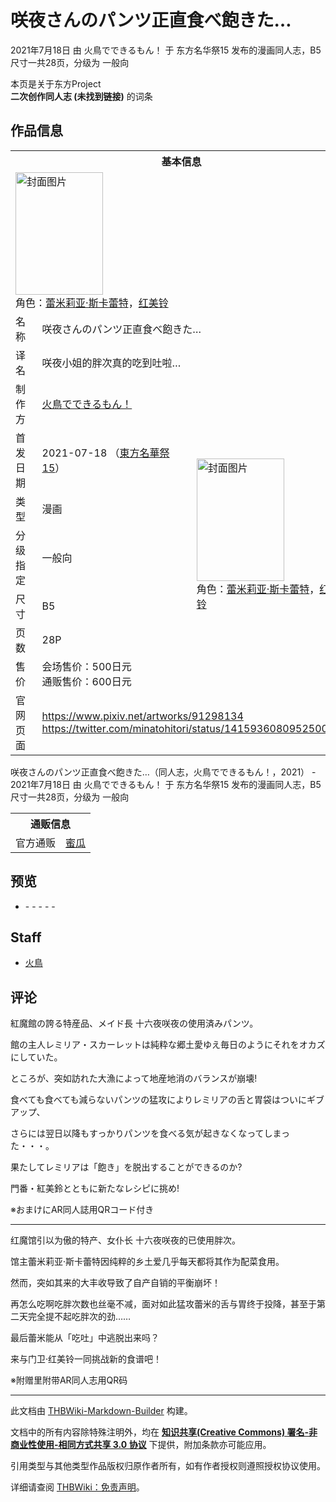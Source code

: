 # 咲夜さんのパンツ正直食べ飽きた…

<!-- source html: G:\repos\THBWiki-Markdown-Builder\THBWikiMarkdown\Temp\main\3\31\ns0%3A%E5%92%B2%E5%A4%9C%E3%81%95%E3%82%93%E3%81%AE%E3%83%91%E3%83%B3%E3%83%84%E6%AD%A3%E7%9B%B4%E9%A3%9F%E3%81%B9%E9%A3%BD%E3%81%8D%E3%81%9F%E2%80%A6.html -->

2021年7月18日 由 火鳥でできるもん！ 于 东方名华祭15 发布的漫画同人志，B5尺寸一共28页，分级为 一般向

本页是关于东方Project  
 **二次创作同人志 (未找到链接)** 的词条

## 作品信息

<table><tbody><tr><th colspan="3">基本信息</th></tr><tr><td class="cover-artwork-mobile" colspan="2"><a href="./文件-咲夜さんのパンツ正直食べ飽きた…封面.jpg.md" class="image" title="封面图片"><img alt="封面图片" src="https://upload.thwiki.cc/thumb/c/c5/%E5%92%B2%E5%A4%9C%E3%81%95%E3%82%93%E3%81%AE%E3%83%91%E3%83%B3%E3%83%84%E6%AD%A3%E7%9B%B4%E9%A3%9F%E3%81%B9%E9%A3%BD%E3%81%8D%E3%81%9F%E2%80%A6%E5%B0%81%E9%9D%A2.jpg/140px-%E5%92%B2%E5%A4%9C%E3%81%95%E3%82%93%E3%81%AE%E3%83%91%E3%83%B3%E3%83%84%E6%AD%A3%E7%9B%B4%E9%A3%9F%E3%81%B9%E9%A3%BD%E3%81%8D%E3%81%9F%E2%80%A6%E5%B0%81%E9%9D%A2.jpg" decoding="async" loading="lazy" width="140" height="196" srcset="https://upload.thwiki.cc/thumb/c/c5/%E5%92%B2%E5%A4%9C%E3%81%95%E3%82%93%E3%81%AE%E3%83%91%E3%83%B3%E3%83%84%E6%AD%A3%E7%9B%B4%E9%A3%9F%E3%81%B9%E9%A3%BD%E3%81%8D%E3%81%9F%E2%80%A6%E5%B0%81%E9%9D%A2.jpg/210px-%E5%92%B2%E5%A4%9C%E3%81%95%E3%82%93%E3%81%AE%E3%83%91%E3%83%B3%E3%83%84%E6%AD%A3%E7%9B%B4%E9%A3%9F%E3%81%B9%E9%A3%BD%E3%81%8D%E3%81%9F%E2%80%A6%E5%B0%81%E9%9D%A2.jpg 1.5x, https://upload.thwiki.cc/thumb/c/c5/%E5%92%B2%E5%A4%9C%E3%81%95%E3%82%93%E3%81%AE%E3%83%91%E3%83%B3%E3%83%84%E6%AD%A3%E7%9B%B4%E9%A3%9F%E3%81%B9%E9%A3%BD%E3%81%8D%E3%81%9F%E2%80%A6%E5%B0%81%E9%9D%A2.jpg/280px-%E5%92%B2%E5%A4%9C%E3%81%95%E3%82%93%E3%81%AE%E3%83%91%E3%83%B3%E3%83%84%E6%AD%A3%E7%9B%B4%E9%A3%9F%E3%81%B9%E9%A3%BD%E3%81%8D%E3%81%9F%E2%80%A6%E5%B0%81%E9%9D%A2.jpg 2x" data-file-width="585" data-file-height="818"></a><div class="cover-char">角色：<a href="./蕾米莉亚·斯卡蕾特.md" title="蕾米莉亚·斯卡蕾特">蕾米莉亚·斯卡蕾特</a>，<a href="./红美铃.md" title="红美铃">红美铃</a></div></td>
</tr><tr><td class="label">名称</td><td colspan="2"> 咲夜さんのパンツ正直食べ飽きた… </td></tr><tr><td class="label">译名</td><td colspan="2"> 咲夜小姐的胖次真的吃到吐啦… </td></tr><tr><td class="label">制作方</td><td><a href="./火鳥でできるもん！.md" title="火鳥でできるもん！">火鳥でできるもん！</a></td><td class="cover-artwork" rowspan="7" style="min-width:196px;"><a href="./文件-咲夜さんのパンツ正直食べ飽きた…封面.jpg.md" class="image" title="封面图片"><img alt="封面图片" src="https://upload.thwiki.cc/thumb/c/c5/%E5%92%B2%E5%A4%9C%E3%81%95%E3%82%93%E3%81%AE%E3%83%91%E3%83%B3%E3%83%84%E6%AD%A3%E7%9B%B4%E9%A3%9F%E3%81%B9%E9%A3%BD%E3%81%8D%E3%81%9F%E2%80%A6%E5%B0%81%E9%9D%A2.jpg/140px-%E5%92%B2%E5%A4%9C%E3%81%95%E3%82%93%E3%81%AE%E3%83%91%E3%83%B3%E3%83%84%E6%AD%A3%E7%9B%B4%E9%A3%9F%E3%81%B9%E9%A3%BD%E3%81%8D%E3%81%9F%E2%80%A6%E5%B0%81%E9%9D%A2.jpg" decoding="async" loading="lazy" width="140" height="196" srcset="https://upload.thwiki.cc/thumb/c/c5/%E5%92%B2%E5%A4%9C%E3%81%95%E3%82%93%E3%81%AE%E3%83%91%E3%83%B3%E3%83%84%E6%AD%A3%E7%9B%B4%E9%A3%9F%E3%81%B9%E9%A3%BD%E3%81%8D%E3%81%9F%E2%80%A6%E5%B0%81%E9%9D%A2.jpg/210px-%E5%92%B2%E5%A4%9C%E3%81%95%E3%82%93%E3%81%AE%E3%83%91%E3%83%B3%E3%83%84%E6%AD%A3%E7%9B%B4%E9%A3%9F%E3%81%B9%E9%A3%BD%E3%81%8D%E3%81%9F%E2%80%A6%E5%B0%81%E9%9D%A2.jpg 1.5x, https://upload.thwiki.cc/thumb/c/c5/%E5%92%B2%E5%A4%9C%E3%81%95%E3%82%93%E3%81%AE%E3%83%91%E3%83%B3%E3%83%84%E6%AD%A3%E7%9B%B4%E9%A3%9F%E3%81%B9%E9%A3%BD%E3%81%8D%E3%81%9F%E2%80%A6%E5%B0%81%E9%9D%A2.jpg/280px-%E5%92%B2%E5%A4%9C%E3%81%95%E3%82%93%E3%81%AE%E3%83%91%E3%83%B3%E3%83%84%E6%AD%A3%E7%9B%B4%E9%A3%9F%E3%81%B9%E9%A3%BD%E3%81%8D%E3%81%9F%E2%80%A6%E5%B0%81%E9%9D%A2.jpg 2x" data-file-width="585" data-file-height="818"></a><div class="cover-char">角色：<a href="./蕾米莉亚·斯卡蕾特.md" title="蕾米莉亚·斯卡蕾特">蕾米莉亚·斯卡蕾特</a>，<a href="./红美铃.md" title="红美铃">红美铃</a></div></td>
</tr><tr><td class="label">首发日期</td><td>2021-07-18&#160;（<a href="/展会作品列表?e=%E4%B8%9C%E6%96%B9%E5%90%8D%E5%8D%8E%E7%A5%AD%2315">東方名華祭15</a>）</td></tr><tr><td class="label">类型</td><td>漫画</td></tr><tr><td class="label">分级指定</td><td>一般向</td></tr><tr><td class="label">尺寸</td><td>B5</td></tr><tr><td class="label">页数</td><td>28P</td></tr><tr><td class="label">售价</td><td>会场售价：500日元<br>通贩售价：600日元</td></tr>
<tr><td class="label">官网页面</td><td colspan="2"><a rel="nofollow" class="external free" href="https://www.pixiv.net/artworks/91298134">https://www.pixiv.net/artworks/91298134</a><br><a rel="nofollow" class="external free" href="https://twitter.com/minatohitori/status/1415936080952500224">https://twitter.com/minatohitori/status/1415936080952500224</a></td></tr></tbody></table>

咲夜さんのパンツ正直食べ飽きた…（同人志，火鳥でできるもん！，2021） - 2021年7月18日 由 火鳥でできるもん！ 于 东方名华祭15 发布的漫画同人志，B5尺寸一共28页，分级为 一般向

<table><tbody><tr><th colspan="3">通贩信息</th></tr><tr><td class="label">官方通贩</td><td colspan="2"><a rel="nofollow" class="external text" href="https://www.melonbooks.co.jp/detail/detail.php?product_id=1039359">蜜瓜</a></td></tr></tbody></table>



## 预览
- [](./文件-咲夜さんのパンツ正直食べ飽きた…预览图1.jpg.md)- [](./文件-咲夜さんのパンツ正直食べ飽きた…预览图2.jpg.md)- [](./文件-咲夜さんのパンツ正直食べ飽きた…预览图3.jpg.md)- [](./文件-咲夜さんのパンツ正直食べ飽きた…预览图4.jpg.md)- [](./文件-咲夜さんのパンツ正直食べ飽きた…预览图5.jpg.md)- [](./文件-咲夜さんのパンツ正直食べ飽きた…预览图6.jpg.md)


## Staff
- [火鳥](./火鳥.md)


## 评论

  
紅魔館の誇る特産品、メイド長 十六夜咲夜の使用済みパンツ。  

館の主人レミリア・スカーレットは純粋な郷土愛ゆえ毎日のようにそれをオカズにしていた。  

ところが、突如訪れた大漁によって地産地消のバランスが崩壊!  

食べても食べても減らないパンツの猛攻によりレミリアの舌と胃袋はついにギブアップ、  

さらには翌日以降もすっかりパンツを食べる気が起きなくなってしまった・・・。  

果たしてレミリアは「飽き」を脱出することができるのか?  

門番・紅美鈴とともに新たなレシピに挑め!  

  

※おまけにAR同人誌用QRコード付き  

  

___

  
红魔馆引以为傲的特产、女仆长 十六夜咲夜的已使用胖次。  

馆主蕾米莉亚·斯卡蕾特因纯粹的乡土爱几乎每天都将其作为配菜食用。  

然而，突如其来的大丰收导致了自产自销的平衡崩坏！  

再怎么吃啊吃胖次数也丝毫不减，面对如此猛攻蕾米的舌与胃终于投降，甚至于第二天完全提不起吃胖次的劲……  

最后蕾米能从「吃吐」中逃脱出来吗？  

来与门卫·红美铃一同挑战新的食谱吧！  

  

※附赠里附带AR同人志用QR码
  







---

此文档由 [THBWiki-Markdown-Builder](https://github.com/Delsin-Yu/THBWiki-Markdown-Builder) 构建。

文档中的所有内容除特殊注明外，均在 [**知识共享(Creative Commons) 署名-非商业性使用-相同方式共享 3.0 协议**](https://creativecommons.org/licenses/by-sa/3.0/deed.zh-hans) 下提供，附加条款亦可能应用。

引用类型与其他类型作品版权归原作者所有，如有作者授权则遵照授权协议使用。

详细请查阅 [THBWiki：免责声明](https://thbwiki.cc/THBWiki:%E5%85%8D%E8%B4%A3%E5%A3%B0%E6%98%8E)。

